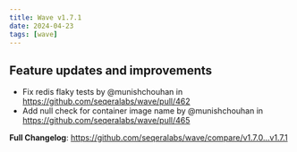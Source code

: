 ```yaml
---
title: Wave v1.7.1
date: 2024-04-23
tags: [wave]
---
```


## Feature updates and improvements

* Fix redis flaky tests by @munishchouhan in https://github.com/seqeralabs/wave/pull/462
* Add null check for container image name by @munishchouhan in https://github.com/seqeralabs/wave/pull/465


**Full Changelog**: https://github.com/seqeralabs/wave/compare/v1.7.0...v1.7.1
